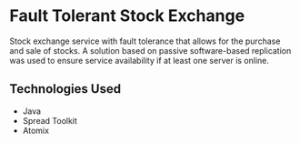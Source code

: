 # Fault Tolerant Stock Exchange

Stock exchange service with fault tolerance that allows for the purchase and sale of stocks. A solution based on passive software-based replication was used to ensure service availability if at least one server is online.

## Technologies Used

- Java
- Spread Toolkit
- Atomix